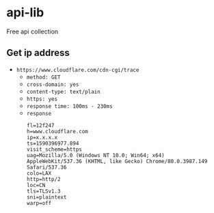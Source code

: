 # api-lib
Free api collection

## Get ip address

* `https://www.cloudflare.com/cdn-cgi/trace`
  * `method: GET`
  * `cross-domain: yes`
  * `content-type: text/plain `
  * `https: yes`
  * `response time: 100ms - 230ms`
  * `response`
    ```text
    fl=12f247
    h=www.cloudflare.com
    ip=x.x.x.x
    ts=1590396977.894
    visit_scheme=https
    uag=Mozilla/5.0 (Windows NT 10.0; Win64; x64) AppleWebKit/537.36 (KHTML, like Gecko) Chrome/80.0.3987.149 Safari/537.36
    colo=LAX
    http=http/2
    loc=CN
    tls=TLSv1.3
    sni=plaintext
    warp=off
    ```

